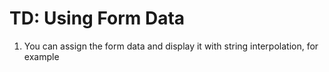 # TD: Using Form Data
01. You can assign the form data and display it with string interpolation, for example